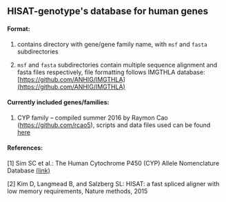 ## HISAT-genotype's database for human genes

#### Format:
1) contains directory with gene/gene family name, with `msf` and `fasta` subdirectories

2) `msf` and `fasta` subdirectories contain multiple sequence alignment and fasta files respectively, file formatting follows IMGTHLA database: [https://github.com/ANHIG/IMGTHLA](https://github.com/ANHIG/IMGTHLA)


#### Currently included genes/families:
1) CYP family – compiled summer 2016 by Raymon Cao (https://github.com/rcao5), scripts and data files used can be found [here](https://github.com/infphilo/hisat2/tree/cyp_test_raymon/genotype_scripts)



#### References:

[1] Sim SC et al.: The Human Cytochrome P450 (CYP) Allele Nomenclature Database [(link)](http://www.cypalleles.ki.se/)

[2] Kim D, Langmead B, and Salzberg SL: HISAT: a fast spliced aligner with low memory requirements, Nature methods, 2015
